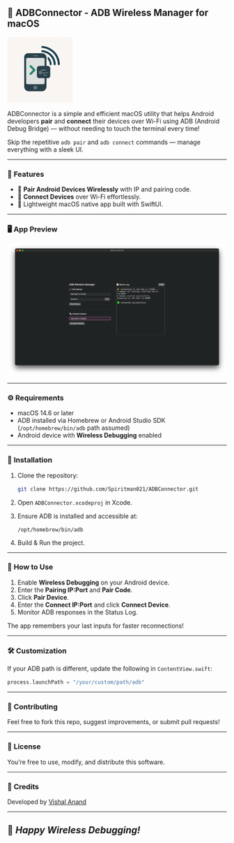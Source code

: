 

## 📄 **ADBConnector - ADB Wireless Manager for macOS**
<p>
  <img src="https://github.com/Spiritman021/ADBConnector/blob/main/ADBConnector/Assets.xcassets/AppIcon.appiconset/1024.png?raw=true" alt="ADBConnector Logo" width="150"/>
</p>

ADBConnector is a simple and efficient macOS utility that helps Android developers **pair** and **connect** their devices over Wi-Fi using ADB (Android Debug Bridge) — without needing to touch the terminal every time!

Skip the repetitive `adb pair` and `adb connect` commands — manage everything with a sleek UI.

---

### 🚀 **Features**
- 🔗 **Pair Android Devices Wirelessly** with IP and pairing code.
- 📡 **Connect Devices** over Wi-Fi effortlessly.
- 🎨 Lightweight macOS native app built with SwiftUI.

---

### 🖥️ **App Preview**
<img src="https://github.com/Spiritman021/ADBConnector/blob/main/screenshots/screen1.png?raw=true" alt="ADBConnector Screenshot" width="700"/>

---

### ⚙️ **Requirements**
- macOS 14.6 or later
- ADB installed via Homebrew or Android Studio SDK  
  (`/opt/homebrew/bin/adb` path assumed)
- Android device with **Wireless Debugging** enabled

---

### 🔧 **Installation**
1. Clone the repository:
   ```bash
   git clone https://github.com/Spiritman021/ADBConnector.git
   ```

2. Open `ADBConnector.xcodeproj` in Xcode.

3. Ensure ADB is installed and accessible at:
   ```
   /opt/homebrew/bin/adb
   ```

4. Build & Run the project.

---

### 📡 **How to Use**
1. Enable **Wireless Debugging** on your Android device.
2. Enter the **Pairing IP:Port** and **Pair Code**.
3. Click **Pair Device**.
4. Enter the **Connect IP:Port** and click **Connect Device**.
5. Monitor ADB responses in the Status Log.

The app remembers your last inputs for faster reconnections!

---

### 🛠️ **Customization**
If your ADB path is different, update the following in `ContentView.swift`:

```swift
process.launchPath = "/your/custom/path/adb"
```

---

### 🤝 **Contributing**
Feel free to fork this repo, suggest improvements, or submit pull requests!

---

### 📄 **License**
You’re free to use, modify, and distribute this software.

---

### 🙌 **Credits**
Developed by [Vishal Anand](https://github.com/Spiritman021)  

---

## 🚀 *Happy Wireless Debugging!*
